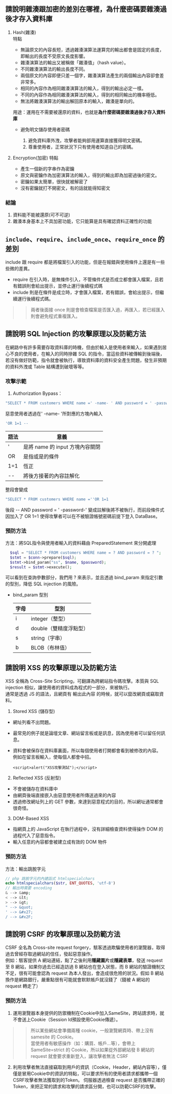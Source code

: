 ## 請說明雜湊跟加密的差別在哪裡，為什麼密碼要雜湊過後才存入資料庫

1. Hash(雜湊)  
    特點
    - 無論原文的內容長短，透過雜湊演算法運算完的輸出都會是固定的長度，即輸出的長度不受原文長度影響。
    - 雜湊演算法的輸出又被稱做「雜湊值」（hash value）。
    - 不同雜湊演算法的輸出長度不同。
    - 兩個原文的內容即便只差一個字，雜湊演算法產生的兩個輸出內容卻會差非常多。
    - 相同的內容作為相同雜湊演算法的輸入，得到的輸出必定一樣。
    - 不同的內容作為相同雜湊演算法的輸入，得到的相同輸出的機率極低。
    - 無法將雜湊演算法的輸出解回原本的輸入，雜湊是單向的。

    用途：運用在不需要被還原的資料，也就是**為什麼密碼要雜湊過後才存入資料庫**

    - 避免明文儲存使用者密碼

      1. 避免資料庫外洩，攻擊者能夠部用運算直接獲得明文密碼。
      2. 尊重使用者，正常狀況下只有使用者知道自己的密碼。

2. Encryption(加密)
    特點
    - 產生一個新的字串作為密鑰
    - 原文與密鑰作為加密演算法的輸入，得到的輸出即為加密過後的密文。
    - 密鑰如果太簡單，很快就被解密了
    - 沒有密鑰就打不開密文，有的話就能得知密文

### 結論  

1. 資料能不能被還原(可不可逆)
2. 雜湊本身基本上不具加密功能，它只能算是具有確認資料正確性的功能

## `include`、`require`、`include_once`、`require_once` 的差別

include 跟 require 都是將檔案引入的功能，但是在報錯與使用條件上還是有一些些微的差異。

- require 在引入時，是無條件引入，不管條件式是否成立都會匯入檔案，且若有錯誤則會給出提示，並停止運行後續程式碼
- include 則是在條件是成立時，才會匯入檔案，若有錯誤，會給出提示，但繼續運行後續程式碼。

>> 兩者後面接 once 則是會檢查檔案是否匯入過，再匯入，若已經匯入則會避免程式重複匯入。

## 請說明 SQL Injection 的攻擊原理以及防範方法

在網路中有許多需要存取資料庫的時機，但由於輸入是使用者來輸入，如果遇到居心不良的使用者，在輸入的同時摻雜 SQL 的指令，當這些資料被傳輸到後端後，若沒有做好防範，指令就會被執行，導致資料庫的資料安全產生問題，發生非預期的資料外洩或 Table 結構遭到破壞等等。  

### 攻擊示範

1. Authorization Bypass：

  ```php
  "SELECT * FROM customers WHERE name =' -name- ' AND password = ' -password-'
  ```

  惡意使用者透過在' -name- '所對應的方塊內輸入

  ```php
  'OR 1=1 --
  ```

  | 語法 | 意義                            |
  |------|-------------------------------|
  | '    | 是將 name 的 input 方塊內容關閉 |
  | OR   | 是指或是的條件                  |
  | 1=1  | 恆正                            |
  | --   | 將後方接著的內容註解化          |

  整段會變成

  ```php
  "SELECT * FROM customers WHERE name =''OR 1=1
  ```

  後段 -- AND password = ' -password-' 變成註解後將不被執行，而前段條件式因加入了 OR 1=1 使得攻擊者可以在不被驗證帳號密碼前提下登入 DataBase。  

### 預防方法

方法：將SQL指令與使用者輸入的資料藉由 PreparedStatement 來分開處理

```php
  $sql = "SELECT * FROM customers WHERE name = ? AND password = ? ";
  $stmt = $conn->prepare($sql);
  $stmt->bind_param("ss", $name, $password);
  $result = $stmt->execute();
  ```

可以看到在查詢參數部分，我們用 ? 來表示，並且透過 bind_param 來指定引數的型別，降低 SQL injection 的風險。

- bind_param 型別

  | 字母 | 型別                 |
  |------|--------------------|
  | i    | integer（整型）        |
  | d    | double（雙精度浮點型） |
  | s    | string（字串）         |
  | b    | BLOB（布林值）         |

## 請說明 XSS 的攻擊原理以及防範方法

XSS 全稱為 Cross-Site Scripting，可翻譯為跨網站指令碼攻擊。本質與 SQL injection 相似，讓使用者的資料成為程式的一部分，來被執行。  
通常是透過 JS 的語法，且網頁有 輸出此內容 的時候，就可以竄改網頁或竊取資料。

1. Stored XSS (儲存型)  

- 網址列看不出問題。
- 最常見的例子就是論壇文章、網站留言板或是訊息，因為使用者可以留任何訊息。
- 資料會被保存在資料庫裏面，所以每個使用者打開都會看到被修改的內容。  
    例如在留言板輸入，使每個人都會中招。

    ```JS
    <script>alert("XSS攻擊測試");</script>
    ```

2. Reflected XSS (反射型)

- 不會被儲存在資料庫中
- 由網頁後端直接嵌入由惡意使用者所傳送過來的內容
- 透過修改網址列上的 GET 參數，來達到惡意程式的目的，所以網址通常都會很奇怪。

3. DOM-Based XSS

- 指網頁上的 JavaScript 在執行過程中，沒有詳細檢查資料使得操作 DOM 的過程代入了惡意指令。
- 輸入任意的內容都會被建立成有效的 DOM 物件

### 預防方法

方法：輸出跳脫字元

```PHP
// php 跳脫字元的內建函式 htmlspecialchars
echo htmlspecialchars($str, ENT_QUOTES, 'utf-8')
// 輸出時需要 encoding
& --> &amp;
< --> &lt;
> --> &gt;
" --> &quot;
' --> &#x27;     
/ --> &#x2F;
```

## 請說明 CSRF 的攻擊原理以及防範方法

CSRF 全名為 Cross-site request forgery，駭客透過欺騙使用者的瀏覽器，取得過去曾經存取過網站的信任，發起惡意操作。  
例如：駭客提供 A 網站連結，點了之後利用**隱藏圖片**或**隱藏表單**，發送 request 至 B 網站，如果你過去已經造訪過 B 網站也在登入狀態，而 B 網站的驗證機制又不足，很有可能會認為 request 為本人發出，會造成很危險的狀況。假如 B 網站 換作是網路銀行，嚴重點很有可能就會默默帳戶就沒錢了（錢被 A 網站的 request 轉走了）

### 預防方法

1. 運用瀏覽器本身提供的防禦機制在Cookie中加入SameSite，跨站請求時，就不會送上Cookie（Session Id預設使用Cookie傳遞）。

>> 所以某些網站會準備兩種 cookie，一般瀏覽網頁時、帶上沒有 samesite 的 Cookie。  
當使用者有敏感操作（如：購買、帳戶…等），會帶上 SameSite=strict 的 Cookie，所以如果從外部網站發 B 網站的 request 就會要求重新登入，讓攻擊者無法 CSRF

2. 利用攻擊者無法直接竊取到用戶的資訊（Cookie，Header，網站內容等），僅僅是冒用Cookie中的資訊的特點，可以要求所有的使用者請求都攜帶一個CSRF攻擊者無法獲取到的Token。 伺服器透過檢查 request 是否攜帶正確的 Token，來把正常的請求和攻擊的請求區分開，也可以防範CSRF的攻擊。
